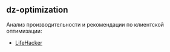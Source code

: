 
## dz-optimization

Анализ производительности и рекомендации по клиентской оптимизации:

- [LifeHacker](docs/lifehacker.md)